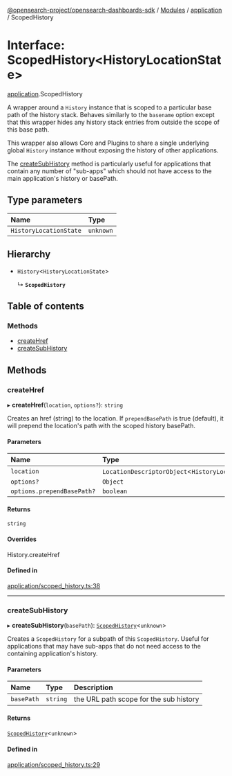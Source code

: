 [@opensearch-project/opensearch-dashboards-sdk](../README.md) / [Modules](../modules.md) / [application](../modules/application.md) / ScopedHistory

# Interface: ScopedHistory<HistoryLocationState\>

[application](../modules/application.md).ScopedHistory

A wrapper around a `History` instance that is scoped to a particular base path of the history stack. Behaves
similarly to the `basename` option except that this wrapper hides any history stack entries from outside the scope
of this base path.

This wrapper also allows Core and Plugins to share a single underlying global `History` instance without exposing
the history of other applications.

The [createSubHistory](application.ScopedHistory.md#createsubhistory) method is particularly useful for applications that
contain any number of "sub-apps" which should not have access to the main application's history or basePath.

## Type parameters

| Name | Type |
| :------ | :------ |
| `HistoryLocationState` | `unknown` |

## Hierarchy

- `History`<`HistoryLocationState`\>

  ↳ **`ScopedHistory`**

## Table of contents

### Methods

- [createHref](application.ScopedHistory.md#createhref)
- [createSubHistory](application.ScopedHistory.md#createsubhistory)

## Methods

### createHref

▸ **createHref**(`location`, `options?`): `string`

Creates an href (string) to the location.
If `prependBasePath` is true (default), it will prepend the location's path with the scoped history basePath.

#### Parameters

| Name | Type |
| :------ | :------ |
| `location` | `LocationDescriptorObject`<`HistoryLocationState`\> |
| `options?` | `Object` |
| `options.prependBasePath?` | `boolean` |

#### Returns

`string`

#### Overrides

History.createHref

#### Defined in

[application/scoped_history.ts:38](https://github.com/opensearch-project/opensearch-dashboards-sdk-js/blob/8190d60/lib/application/scoped_history.ts#L38)

___

### createSubHistory

▸ **createSubHistory**(`basePath`): [`ScopedHistory`](application.ScopedHistory.md)<`unknown`\>

Creates a `ScopedHistory` for a subpath of this `ScopedHistory`. Useful for applications that may have sub-apps
that do not need access to the containing application's history.

#### Parameters

| Name | Type | Description |
| :------ | :------ | :------ |
| `basePath` | `string` | the URL path scope for the sub history |

#### Returns

[`ScopedHistory`](application.ScopedHistory.md)<`unknown`\>

#### Defined in

[application/scoped_history.ts:29](https://github.com/opensearch-project/opensearch-dashboards-sdk-js/blob/8190d60/lib/application/scoped_history.ts#L29)

